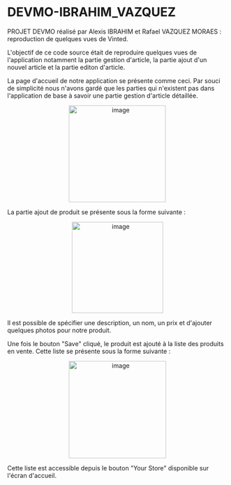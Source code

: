 # DEVMO-IBRAHIM_VAZQUEZ

PROJET DEVMO réalisé par Alexis IBRAHIM et Rafael VAZQUEZ MORAES : reproduction de quelques vues de Vinted.

L'objectif de ce code source était de reproduire quelques vues de l'application notamment la partie gestion d'article, la partie ajout d'un nouvel article et la partie editon d'article. 

La page d'accueil de notre application se présente comme ceci. Par souci de simplicité nous n'avons gardé que les parties qui n'existent pas dans l'application de base à savoir une partie gestion d'article détaillée. 
<p align="center">
<img width="222" alt="image" src="https://user-images.githubusercontent.com/118427993/227166627-38ba6e90-cf82-4ab1-848c-ff6ca0d29aa8.png">
</p>



La partie ajout de produit se présente sous la forme suivante : 
<p align="center">
<img width="209" alt="image" src="https://user-images.githubusercontent.com/118427993/227168551-f5924228-a0f3-467d-8f60-f919bcd4abf9.png">
</p>
Il est possible de spécifier une description, un nom, un prix et d'ajouter quelques photos pour notre produit. 

Une fois le bouton "Save" cliqué, le produit est ajouté à la liste des produits en vente. Cette liste se présente sous la forme suivante : 

<p align="center">
<img width="223" alt="image" src="https://user-images.githubusercontent.com/118427993/227168983-0ecb4246-1626-413f-bd57-6701c0a1273b.png">
</p>

Cette liste est accessible depuis le bouton "Your Store" disponible sur l'écran d'accueil. 
